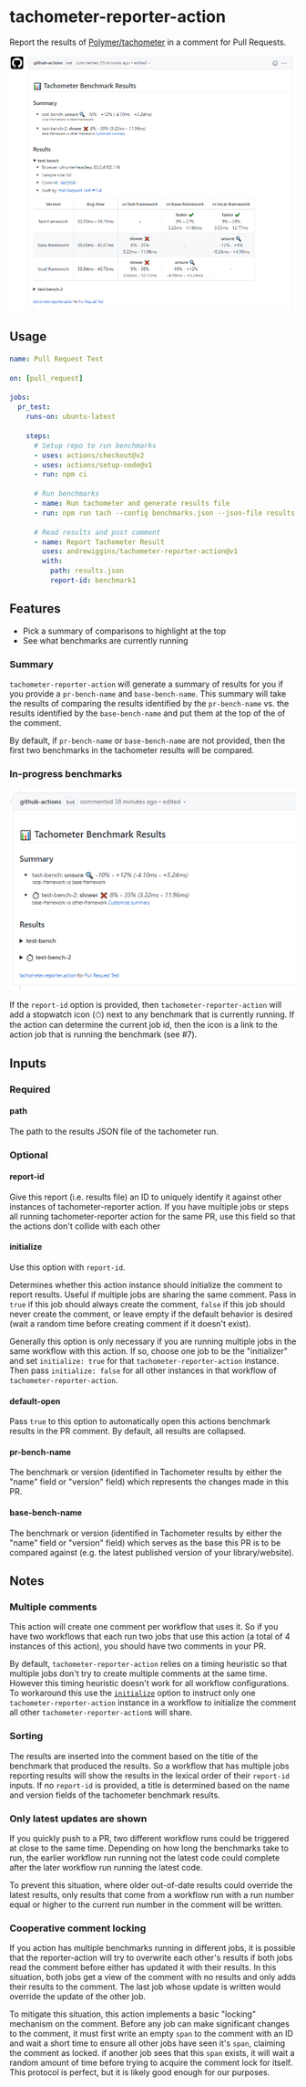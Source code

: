 # tachometer-reporter-action

Report the results of
[Polymer/tachometer](https://github.com/polymer/tachometer) in a comment for
Pull Requests.

![Picture of a PR comment generated by tachometer-reporter-action](./docs/sample-comment-small.png)

## Usage

```yaml
name: Pull Request Test

on: [pull_request]

jobs:
  pr_test:
    runs-on: ubuntu-latest

    steps:
      # Setup repo to run benchmarks
      - uses: actions/checkout@v2
      - uses: actions/setup-node@v1
      - run: npm ci

      # Run benchmarks
      - name: Run tachometer and generate results file
      - run: npm run tach --config benchmarks.json --json-file results.json

      # Read results and post comment
      - name: Report Tachometer Result
        uses: andrewiggins/tachometer-reporter-action@v1
        with:
          path: results.json
          report-id: benchmark1
```

## Features

- Pick a summary of comparisons to highlight at the top
- See what benchmarks are currently running
<!-- - Keep a log of benchmark results from this PR -->

### Summary

`tachometer-reporter-action` will generate a summary of results for you if you
provide a `pr-bench-name` and `base-bench-name`. This summary will take the
results of comparing the results identified by the `pr-bench-name` vs. the
results identified by the `base-bench-name` and put them at the top of the of
the comment.

By default, if `pr-bench-name` or `base-bench-name` are not provided, then the
first two benchmarks in the tachometer results will be compared.

### In-progress benchmarks

![Picture of a PR comment with icons indicating in progress benchmarks](./docs/in-progress-comment-with-results.png)

If the `report-id` option is provided, then `tachometer-reporter-action` will
add a stopwatch icon (⏱) next to any benchmark that is currently running. If the
action can determine the current job id, then the icon is a link to the action
job that is running the benchmark (see #7).

## Inputs

### Required

#### path

The path to the results JSON file of the tachometer run.

### Optional

#### report-id

Give this report (i.e. results file) an ID to uniquely identify it against other
instances of tachometer-reporter action. If you have multiple jobs or steps all
running tachometer-reporter action for the same PR, use this field so that the
actions don't collide with each other

#### initialize

Use this option with `report-id`.

Determines whether this action instance should initialize the comment to report
results. Useful if multiple jobs are sharing the same comment. Pass in `true` if
this job should always create the comment, `false` if this job should never
create the comment, or leave empty if the default behavior is desired (wait a
random time before creating comment if it doesn't exist).

Generally this option is only necessary if you are running multiple jobs in the
same workflow with this action. If so, choose one job to be the "initializer"
and set `initialize: true` for that `tachometer-reporter-action` instance. Then
pass `initialize: false` for all other instances in that workflow of
`tachometer-reporter-action`.

#### default-open

Pass `true` to this option to automatically open this actions benchmark results
in the PR comment. By default, all results are collapsed.

<!--
#### keep-old-results

Pass `true` to this option to keep old benchmarks results in the PR comment
(collapsed under the latest results). By default, the action will override any
existing benchmark results with the latest results.
-->

#### pr-bench-name

The benchmark or version (identified in Tachometer results by either the "name"
field or "version" field) which represents the changes made in this PR.

#### base-bench-name

The benchmark or version (identified in Tachometer results by either the "name"
field or "version" field) which serves as the base this PR is to be compared
against (e.g. the latest published version of your library/website).

## Notes

### Multiple comments

This action will create one comment per workflow that uses it. So if you have
two workflows that each run two jobs that use this action (a total of 4
instances of this action), you should have two comments in your PR.

By default, `tachometer-reporter-action` relies on a timing heuristic so that
multiple jobs don't try to create multiple comments at the same time. However
this timing heuristic doesn't work for all workflow configurations. To
workaround this use the [`initialize`](#initialize) option to instruct only one
`tachometer-reporter-action` instance in a workflow to initialize the comment
all other `tachometer-reporter-action`s will share.

### Sorting

The results are inserted into the comment based on the title of the benchmark
that produced the results. So a workflow that has multiple jobs reporting
results will show the results in the lexical order of their `report-id` inputs.
If no `report-id` is provided, a title is determined based on the name and
version fields of the tachometer benchmark results.

### Only latest updates are shown

If you quickly push to a PR, two different workflow runs could be triggered at
close to the same time. Depending on how long the benchmarks take to run, the
earlier workflow run running not the latest code could complete after the later
workflow run running the latest code.

To prevent this situation, where older out-of-date results could override the
latest results, only results that come from a workflow run with a run number
equal or higher to the current run number in the comment will be written.

### Cooperative comment locking

If you action has multiple benchmarks running in different jobs, it is possible
that the reporter-action will try to overwrite each other's results if both jobs
read the comment before either has updated it with their results. In this
situation, both jobs get a view of the comment with no results and only adds
their results to the comment. The last job whose update is written would
override the update of the other job.

To mitigate this situation, this action implements a basic "locking" mechanism
on the comment. Before any job can make significant changes to the comment, it
must first write an empty `span` to the comment with an ID and wait a short time
to ensure all other jobs have seen it's `span`, claiming the comment as locked.
if another job sees that this `span` exists, it will wait a random amount of time
before trying to acquire the comment lock for itself. This protocol is perfect,
but it is likely good enough for our purposes.
